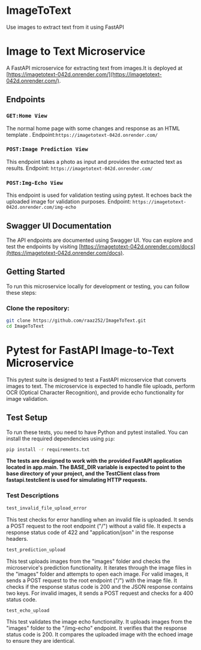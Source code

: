 # ImageToText
Use images to extract text from it using FastAPI

# Image to Text Microservice

A FastAPI microservice for extracting  text from images.It is deployed at [https://imagetotext-042d.onrender.com/](https://imagetotext-042d.onrender.com/).

## Endpoints
### `GET:Home View`
The normal home page with some changes and response as an HTML template .
Endpoint:`https://imagetotext-042d.onrender.com/`

### `POST:Image Prediction View`
This endpoint takes a photo as input and provides the extracted text as results.
Endpoint: `https://imagetotext-042d.onrender.com/`

### `POST:Img-Echo View`
This endpoint is used for validation testing using pytest. It echoes back the uploaded image for validation purposes.
Endpoint: `https://imagetotext-042d.onrender.com/img-echo`

## Swagger UI Documentation

The API endpoints are documented using Swagger UI. You can explore and test the endpoints by visiting [https://imagetotext-042d.onrender.com/docs](https://imagetotext-042d.onrender.com/docs).

## Getting Started

To run this microservice locally for development or testing, you can follow these steps:

### Clone the repository:
```bash
git clone https://github.com/raaz252/ImageToText.git
cd ImageToText
```
# Pytest for FastAPI Image-to-Text Microservice
This pytest suite is designed to test a FastAPI microservice that converts images to text. The microservice is expected to handle file uploads, perform OCR (Optical Character Recognition), and provide echo functionality for image validation.

## Test Setup
To run these tests, you need to have Python and pytest installed. You can install the required dependencies using `pip`:

```bash
pip install -r requirements.txt
```
**The tests are designed to work with the provided FastAPI application located in app.main. The BASE_DIR variable is expected to point to the base directory of your project, and the TestClient class from fastapi.testclient is used for simulating HTTP requests.**

### Test Descriptions
```py
test_invalid_file_upload_error
```
This test checks for error handling when an invalid file is uploaded.
It sends a POST request to the root endpoint ("/") without a valid file.
It expects a response status code of 422 and "application/json" in the response headers.

```py
test_prediction_upload
```
This test uploads images from the "images" folder and checks the microservice's prediction functionality.
It iterates through the image files in the "images" folder and attempts to open each image.
For valid images, it sends a POST request to the root endpoint ("/") with the image file.
It checks if the response status code is 200 and the JSON response contains two keys.
For invalid images, it sends a POST request and checks for a 400 status code.
```py
test_echo_upload
```
This test validates the image echo functionality.
It uploads images from the "images" folder to the "/img-echo" endpoint.
It verifies that the response status code is 200.
It compares the uploaded image with the echoed image to ensure they are identical.